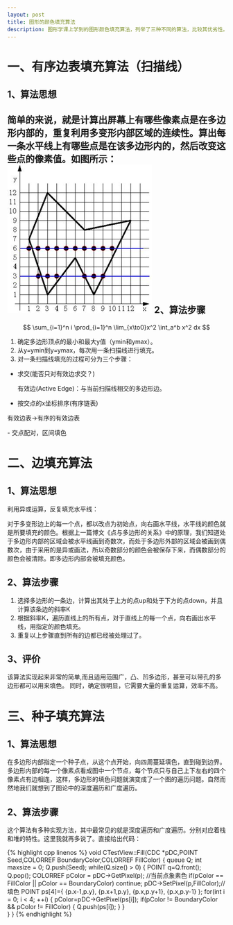 ```yaml
---
layout: post
title: 图形的颜色填充算法
description: 图形学课上学到的图形颜色填充算法，列举了三种不同的算法，比较其优劣性。
---
```

一、有序边表填充算法（扫描线）
============================
1、算法思想
-----------
简单的来说，就是计算出屏幕上有哪些像素点是在多边形内部的，重复利用多变形内部区域的连续性。算出每一条水平线上有哪些点是在该多边形内的，然后改变这些点的像素值。如图所示：
<img src="/resources/color-filled-1.png" alt="color-filled"></img>
2、算法步骤
-----------

$$
\sum_{i=1}^n i \prod_{i=1}^n \lim_{x\to0}x^2 \int_a^b x^2 dx
$$

1. 确定多边形顶点的最小和最大y值（ymin和ymax）。
2. 从y=ymin到y=ymax，每次用一条扫描线进行填充。
3. 对一条扫描线填充的过程可分为三个步骤：

 - 求交(能否只对有效边求交？)
	<p>有效边(Active Edge)：与当前扫描线相交的多边形边。</p>
 - 按交点的x坐标排序(有序链表)
  <p>有效边表->有序的有效边表</p>
 - 交点配对，区间填色

二、边填充算法
=============
1、算法思想
-----------

利用异或运算，反复填充水平线：

对于多变形边上的每一个点，都以改点为初始点，向右画水平线，水平线的颜色就是所要填充的颜色。根据上一篇博文《点与多边形的关系》中的原理，我们知道处于多边形内部的区域会被水平线画到奇数次，而处于多边形外部的区域会被画到偶数次，由于采用的是异或画法，所以奇数部分的颜色会被保存下来，而偶数部分的颜色会被清除。即多边形内部会被填充颜色。

2、算法步骤
-----------
1. 选择多边形的一条边，计算出其处于上方的点up和处于下方的点down，并且计算该条边的斜率K
2. 根据斜率K，遍历直线上的所有点，对于直线上的每一个点，向右画出水平线，用指定的颜色填充。
3. 重复以上步骤直到所有的边都已经被处理过了。

3、评价
-------

该算法实现起来非常的简单,而且适用范围广，凸、凹多边形，甚至可以带孔的多边形都可以用来填色。
同时，确定很明显，它需要大量的重复运算，效率不高。

三、种子填充算法
================
1、算法思想
-----------

在多边形内部指定一个种子点，从这个点开始，向四周蔓延填色，直到碰到边界。
多边形内部的每一个像素点看成图中一个节点，每个节点只与自己上下左右的四个像素点有边相连，这样，多边形的填色问题就演变成了一个图的遍历问题。自然而然地我们就想到了图论中的深度遍历和广度遍历。

2、算法步骤
-----------

这个算法有多种实现方法，其中最常见的就是深度遍历和广度遍历。分别对应着栈和堆的特性。这里我就再多说了。直接给出代码：

{% highlight cpp linenos %}
void CTestView::Fill(CDC *pDC,POINT Seed,COLORREF BoundaryColor,COLORREF FillColor)
{
	queue<POINT> Q;
	int maxsize = 0;
	Q.push(Seed);
	while(Q.size() > 0)
	{
		POINT q=Q.front();
		Q.pop();
		COLORREF pColor = pDC->GetPixel(p);	//当前点象素色
		if(pColor == FillColor || pColor == BoundaryColor) continue;
		pDC->SetPixel(p,FillColor);//填色
		POINT ps[4]={
					{p.x-1,p.y},
					{p.x+1,p.y},
					{p.x,p.y+1},
					{p.x,p.y-1}
					};
		for(int i = 0; i < 4; ++i)
		{
			pColor=pDC->GetPixel(ps[i]);
			if(pColor != BoundaryColor && pColor != FillColor)
			{
				Q.push(ps[i]);
			}
		}		
	}
}
{% endhighlight %}

